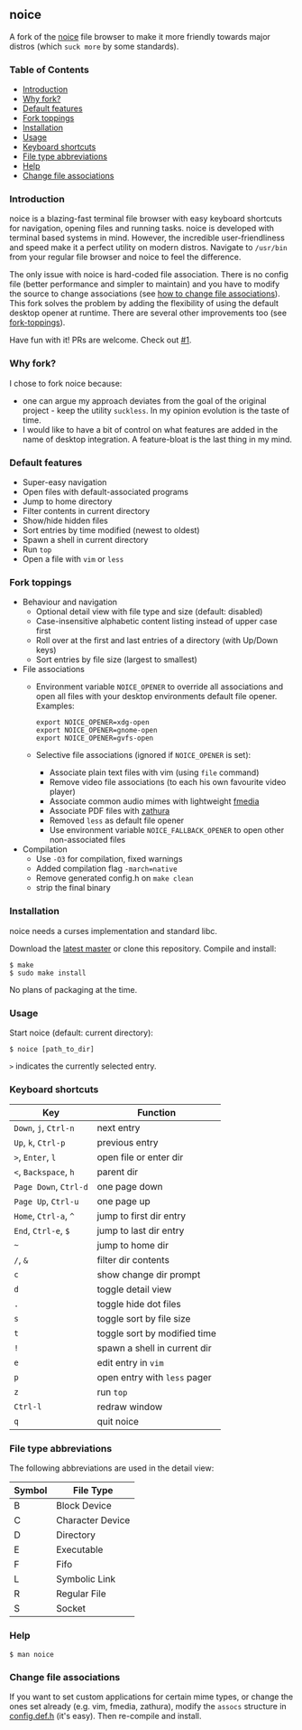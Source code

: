 ## noice

A fork of the [noice](http://git.2f30.org/noice/) file browser to make it more friendly towards major distros (which `suck more` by some standards).

### Table of Contents

- [Introduction](#introduction)
- [Why fork?](#why-fork)
- [Default features](#default-features)
- [Fork toppings](#fork-toppings)
- [Installation](#installation)
- [Usage](#usage)
- [Keyboard shortcuts](#keyboard-shortcuts)
- [File type abbreviations](#file-type-abbreviations)
- [Help](#help)
- [Change file associations](#change-file-associations)

### Introduction

noice is a blazing-fast terminal file browser with easy keyboard shortcuts for navigation, opening files and running tasks. noice is developed with terminal based systems in mind. However, the incredible user-friendliness and speed make it a perfect utility on modern distros. Navigate to `/usr/bin` from your regular file browser and noice to feel the difference.

The only issue with noice is hard-coded file association. There is no config file (better performance and simpler to maintain) and you have to modify the source to change associations (see [how to change file associations](#change-file-associations)). This fork solves the problem by adding the flexibility of using the default desktop opener at runtime. There are several other improvements too (see [fork-toppings](#fork-toppings)).

Have fun with it! PRs are welcome. Check out [#1](https://github.com/jarun/noice/issues/1).

### Why fork?

I chose to fork noice because:
- one can argue my approach deviates from the goal of the original project -  keep the utility `suckless`. In my opinion evolution is the taste of time.
- I would like to have a bit of control on what features are added in the name of desktop integration. A feature-bloat is the last thing in my mind.

### Default features

- Super-easy navigation
- Open files with default-associated programs
- Jump to home directory
- Filter contents in current directory
- Show/hide hidden files
- Sort entries by time modified (newest to oldest)
- Spawn a shell in current directory
- Run `top`
- Open a file with `vim` or `less`

### Fork toppings

- Behaviour and navigation
  - Optional detail view with file type and size (default: disabled)
  - Case-insensitive alphabetic content listing instead of upper case first
  - Roll over at the first and last entries of a directory (with Up/Down keys)
  - Sort entries by file size (largest to smallest)
- File associations
  - Environment variable `NOICE_OPENER` to override all associations and open all files with your desktop environments default file opener. Examples:

        export NOICE_OPENER=xdg-open
        export NOICE_OPENER=gnome-open
        export NOICE_OPENER=gvfs-open
  - Selective file associations (ignored if `NOICE_OPENER` is set):
    - Associate plain text files with vim (using `file` command)
    - Remove video file associations (to each his own favourite video player)
    - Associate common audio mimes with lightweight [fmedia](http://fmedia.firmdev.com/)
    - Associate PDF files with [zathura](https://pwmt.org/projects/zathura/)
    - Removed `less` as default file opener
    - Use environment variable `NOICE_FALLBACK_OPENER` to open other non-associated files
- Compilation
  - Use `-O3` for compilation, fixed warnings
  - Added compilation flag `-march=native`
  - Remove generated config.h on `make clean`
  - strip the final binary

### Installation

noice needs a curses implementation and standard libc.

Download the [latest master](https://github.com/jarun/noice/archive/master.zip) or clone this repository. Compile and install:

    $ make
    $ sudo make install
No plans of packaging at the time.

### Usage

Start noice (default: current directory):

    $ noice [path_to_dir]
`>` indicates the currently selected entry.

### Keyboard shortcuts

| Key | Function |
| --- | --- |
| `Down`, `j`, `Ctrl-n` | next entry |
| `Up`, `k`, `Ctrl-p` | previous entry |
| `>`, `Enter`, `l` | open file or enter dir |
| `<`, `Backspace`, `h` | parent dir |
| `Page Down`, `Ctrl-d` | one page down |
| `Page Up`, `Ctrl-u` | one page up |
| `Home`, `Ctrl-a`, `^` | jump to first dir entry |
| `End`, `Ctrl-e`, `$` | jump to last dir entry |
| `~` | jump to home dir |
| `/`, `&` | filter dir contents |
| `c` | show change dir prompt |
| `d` | toggle detail view |
| `.` | toggle hide dot files |
| `s` | toggle sort by file size |
| `t` | toggle sort by modified time |
| `!` | spawn a shell in current dir |
| `e` | edit entry in `vim` |
| `p` | open entry with `less` pager |
| `z` | run `top` |
| `Ctrl-l` | redraw window |
| `q` | quit noice |

### File type abbreviations

The following abbreviations are used in the detail view:

| Symbol | File Type |
| --- | --- |
| B | Block Device |
| C | Character Device |
| D | Directory |
| E | Executable |
| F | Fifo |
| L | Symbolic Link |
| R | Regular File |
| S | Socket |

### Help

    $ man noice

### Change file associations

If you want to set custom applications for certain mime types, or change the ones set already (e.g. vim, fmedia, zathura), modify the `assocs` structure in [config.def.h](https://github.com/jarun/noice/blob/master/config.def.h) (it's easy). Then re-compile and install.

